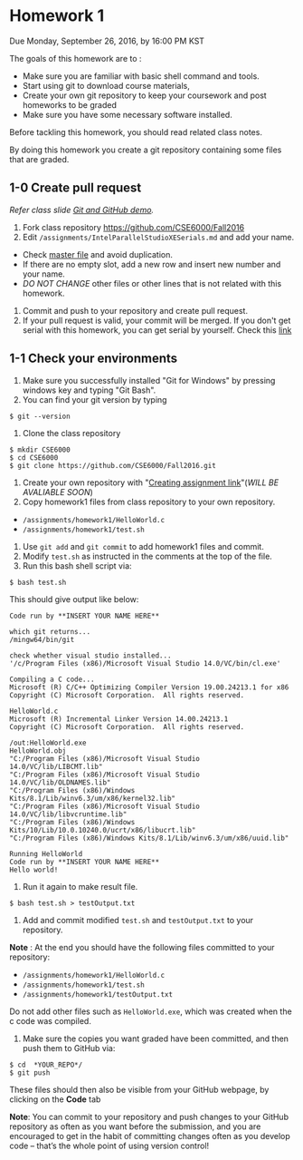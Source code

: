 # Homework 1
Due Monday, September 26, 2016, by 16:00 PM KST

The goals of this homework are to :
- Make sure you are familiar with basic shell command and tools.
- Start using git to download course materials,
- Create your own git repository to keep your coursework and post homeworks to be graded
- Make sure you have some necessary software installed.

Before tackling this homework, you should read related class notes.

By doing this homework you create a git repository containing some files that are graded.

## 1-0 Create pull request
*Refer class slide [Git and GitHub demo](slides/ec_siip_03.pdf).*
 1. Fork class repository https://github.com/CSE6000/Fall2016
 1. Edit `/assignments/IntelParallelStudioXESerials.md` and add your name.
  * Check [master file](https://github.com/CSE6000/Fall2016/blob/master/assignments/IntelParallelStudioXESerials.md) and avoid duplication.
  * If there are no empty slot, add a new row and insert new number and your name.
  * *DO NOT CHANGE* other files or other lines that is not related with this homework.
 1. Commit and push to your repository and create pull request.
 1. If your pull request is valid, your commit will be merged.
If you don't get serial with this homework, you can get serial by yourself. Check this [link](https://software.intel.com/en-us/qualify-for-free-software/student)


## 1-1 Check your environments
 1. Make sure you successfully installed "Git for Windows" by pressing windows key and typing "Git Bash".
 1. You can find your git version by typing

 ```
 $ git --version
 ```

 1. Clone the class repository

 ```
 $ mkdir CSE6000
 $ cd CSE6000
 $ git clone https://github.com/CSE6000/Fall2016.git
 ```

 1. Create your own repository with "[Creating assignment link]()"(*WILL BE AVALIABLE SOON*)
 1. Copy homework1 files from class repository to your own repository.
  * `/assignments/homework1/HelloWorld.c`
  * `/assignments/homework1/test.sh`
 1. Use `git add` and `git commit` to add homework1 files and commit.
 1. Modify `test.sh` as instructed in the comments at the top of the file.
 1. Run this bash shell script via:

 ```
 $ bash test.sh
 ```
 This should give output like below:
 ```
 Code run by **INSERT YOUR NAME HERE** 

 which git returns...
 /mingw64/bin/git 

 check whether visual studio installed...
 '/c/Program Files (x86)/Microsoft Visual Studio 14.0/VC/bin/cl.exe' 

 Compiling a C code...
 Microsoft (R) C/C++ Optimizing Compiler Version 19.00.24213.1 for x86
 Copyright (C) Microsoft Corporation.  All rights reserved. 

 HelloWorld.c
 Microsoft (R) Incremental Linker Version 14.00.24213.1
 Copyright (C) Microsoft Corporation.  All rights reserved. 

 /out:HelloWorld.exe
 HelloWorld.obj
 "C:/Program Files (x86)/Microsoft Visual Studio 14.0/VC/lib/LIBCMT.lib"
 "C:/Program Files (x86)/Microsoft Visual Studio 14.0/VC/lib/OLDNAMES.lib"
 "C:/Program Files (x86)/Windows Kits/8.1/Lib/winv6.3/um/x86/kernel32.lib"
 "C:/Program Files (x86)/Microsoft Visual Studio 14.0/VC/lib/libvcruntime.lib"
 "C:/Program Files (x86)/Windows Kits/10/Lib/10.0.10240.0/ucrt/x86/libucrt.lib"
 "C:/Program Files (x86)/Windows Kits/8.1/Lib/winv6.3/um/x86/uuid.lib" 

 Running HelloWorld
 Code run by **INSERT YOUR NAME HERE**
 Hello world!
 ```
 1. Run it again to make result file.

 ```
 $ bash test.sh > testOutput.txt
 ```
 1. Add and commit modified `test.sh` and `testOutput.txt` to your repository.

 **Note** : At the end you should have the following files committed to your repository:
  * `/assignments/homework1/HelloWorld.c`
  * `/assignments/homework1/test.sh`
  * `/assignments/homework1/testOutput.txt`

 Do not add other files such as `HelloWorld.exe`, which was created when the c code was compiled.

 1. Make sure the copies you want graded have been committed, and then push them to GitHub via:

 ```
 $ cd  *YOUR_REPO*/
 $ git push
 ```
 These files should then also be visible from your GitHub webpage, by clicking on the **Code** tab

**Note**: You can commit to your repository and push changes to your GitHub repository as often as you want before the submission, and you are encouraged to get in the habit of committing changes often as you develop code – that’s the whole point of using version control!

